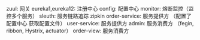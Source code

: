 zuul: 网关
eureka1,eureka12: 注册中心
config: 配置中心
monitor: 熔断监控（监控多个服务）
sleuth: 服务链路追踪 zipkin
order-service: 服务提供方 （配置了 配置中心 获取配置文件）
user-service: 服务提供方
admin: 服务消费方 （fegin, ribbon, Hystrix, actuator）
order-view: 服务消费方
